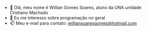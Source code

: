 - 👋 Olá, meu nome é Willian Gomes Soares, aluno da UNA unidade Cristiano Machado
- 👀 Eu me interesso sobre programação no geral
- 📫 Meu e-mail para contato: williansoaresgomes@hotmail.com
